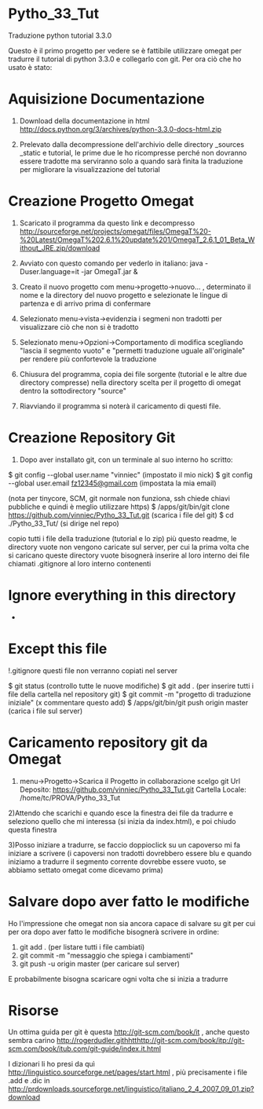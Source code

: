 Pytho_33_Tut
============

Traduzione python tutorial 3.3.0


Questo è il primo progetto per vedere se è fattibile utilizzare omegat per tradurre il tutorial di python 3.3.0 e collegarlo con git.
Per ora ciò che ho usato è stato:

Aquisizione Documentazione
==========================
1) Download della documentazione in html http://docs.python.org/3/archives/python-3.3.0-docs-html.zip

2) Prelevato dalla decompressione dell'archivio delle directory _sources _static e tutorial, le prime due le ho ricompresse perché non dovranno essere tradotte ma serviranno solo a quando sarà finita la traduzione per migliorare la visualizzazione del tutorial


Creazione Progetto Omegat
=========================
1) Scaricato il programma da questo link e decompresso http://sourceforge.net/projects/omegat/files/OmegaT%20-%20Latest/OmegaT%202.6.1%20update%201/OmegaT_2.6.1_01_Beta_Without_JRE.zip/download


2) Avviato con questo comando per vederlo in italiano: java -Duser.language=it -jar OmegaT.jar &

3) Creato il nuovo progetto com menu->progetto->nuovo... , determinato il nome e la directory del nuovo progetto e selezionate le lingue di partenza e di arrivo prima di confermare

4) Selezionato menu->vista->evidenzia i segmeni non tradotti per visualizzare ciò che non si è tradotto

5) Selezionato menu->Opzioni->Comportamento di modifica scegliando "lascia il segmento vuoto" e "permetti traduzione uguale all'originale" per rendere più confortevole la traduzione

6) Chiusura del programma, copia dei file sorgente (tutorial e le altre due directory compresse) nella directory scelta per il progetto di omegat dentro la sottodirectory "source"

7) Riavviando il programma si noterà il caricamento di questi file.


Creazione Repository Git
========================
1) Dopo aver installato git, con un terminale al suo interno ho scritto:

$ git config --global user.name "vinniec" (impostato il mio nick)
$ git config --global user.email fz12345@gmail.com (impostata la mia email)

(nota per tinycore, SCM, git normale non funziona, ssh chiede chiavi pubbliche e quindi è meglio utilizzare https)
$ /apps/git/bin/git clone https://github.com/vinniec/Pytho_33_Tut.git (scarica i file del git)
$ cd ./Pytho_33_Tut/ (si dirige nel repo)

copio tutti i file della traduzione (tutorial e lo zip) più questo readme, le directory vuote non vengono caricate sul server, per cui la prima volta che si caricano queste directory vuote bisognerà inserire al loro interno dei file chiamati .gitignore al loro interno contenenti
 # Ignore everything in this directory
 *
 # Except this file
 !.gitignore
questi file non verranno copiati nel server

$ git status (controllo tutte le nuove modifiche)
$ git add . (per inserire tutti i file della cartella nel repository git)
$ git commit -m "progetto di traduzione iniziale" (x commentare questo add)
$ /apps/git/bin/git push origin master (carica i file sul server)


Caricamento repository git da Omegat
====================================
1) menu->Progetto->Scarica il Progetto in collaborazione
scelgo git
Url Deposito: https://github.com/vinniec/Pytho_33_Tut.git
Cartella Locale: /home/tc/PROVA/Pytho_33_Tut

2)Attendo che scarichi e quando esce la finestra dei file da tradurre e seleziono  quello che mi interessa (si inizia da index.html), e poi chiudo questa finestra

3)Posso iniziare a tradurre, se faccio doppioclick su un capoverso mi fa iniziare a scrivere (i capoversi non tradotti dovrebbero essere blu e quando iniziamo a tradurre il segmento corrente dovrebbe essere vuoto, se abbiamo settato omegat come dicevamo prima)


Salvare dopo aver fatto le modifiche
====================================
Ho l'impressione che omegat non sia ancora capace di salvare su git per cui per ora dopo aver fatto le modifiche bisognerà scrivere in ordine:
1) git add . (per listare tutti i file cambiati)
2) git commit -m "messaggio che spiega i cambiamenti"
3) git push -u origin master (per caricare sul server)

E probabilmente bisogna scaricare ogni volta che si inizia a tradurre


Risorse
=======
Un ottima guida per git è questa http://git-scm.com/book/it , anche questo sembra carino http://rogerdudler.githhtthttp://git-scm.com/book/itp://git-scm.com/book/itub.com/git-guide/index.it.html

I dizionari li ho presi da quì http://linguistico.sourceforge.net/pages/start.html , più precisamente i file .add e .dic in
http://prdownloads.sourceforge.net/linguistico/italiano_2_4_2007_09_01.zip?download

